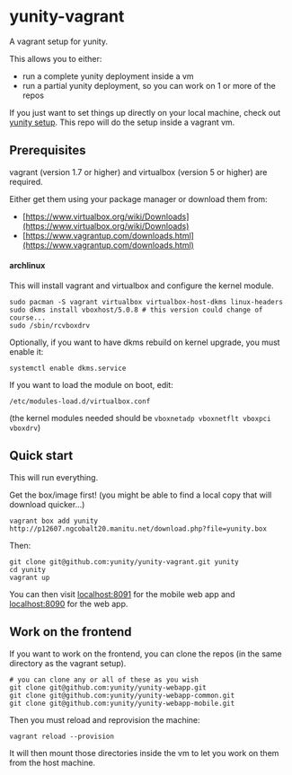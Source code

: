 # yunity-vagrant

A vagrant setup for yunity.

This allows you to either:
* run a complete yunity deployment inside a vm
* run a partial yunity deployment, so you can work on 1 or more of the repos

If you just want to set things up directly on your local machine, check out [yunity setup](https://github.com/yunity/yunity-setup). This repo will do the setup inside a vagrant vm.

## Prerequisites

vagrant (version 1.7 or higher) and virtualbox (version 5 or higher) are required.

Either get them using your package manager or download them from:

* [https://www.virtualbox.org/wiki/Downloads](https://www.virtualbox.org/wiki/Downloads)
* [https://www.vagrantup.com/downloads.html](https://www.vagrantup.com/downloads.html)

#### archlinux

This will install vagrant and virtualbox and configure the kernel module.

```
sudo pacman -S vagrant virtualbox virtualbox-host-dkms linux-headers
sudo dkms install vboxhost/5.0.8 # this version could change of course...
sudo /sbin/rcvboxdrv
```

Optionally, if you want to have dkms rebuild on kernel upgrade, you must enable it:
```
systemctl enable dkms.service
```

If you want to load the module on boot, edit:
```
/etc/modules-load.d/virtualbox.conf
```

(the kernel modules needed should be `vboxnetadp vboxnetflt vboxpci vboxdrv`)

## Quick start

This will run everything.

Get the box/image first! (you might be able to find a local copy that will download quicker...)

```
vagrant box add yunity http://p12607.ngcobalt20.manitu.net/download.php?file=yunity.box
```

Then:

```
git clone git@github.com:yunity/yunity-vagrant.git yunity
cd yunity
vagrant up
```

You can then visit [localhost:8091](http:///localhost:8091) for the mobile web app and [localhost:8090](http://localhost:8090) for the web app.

## Work on the frontend

If you want to work on the frontend, you can clone the repos (in the same directory as the vagrant setup).

```
# you can clone any or all of these as you wish
git clone git@github.com:yunity/yunity-webapp.git
git clone git@github.com:yunity/yunity-webapp-common.git
git clone git@github.com:yunity/yunity-webapp-mobile.git
```

Then you must reload and reprovision the machine:

```
vagrant reload --provision
```

It will then mount those directories inside the vm to let you work on them from the host machine.
